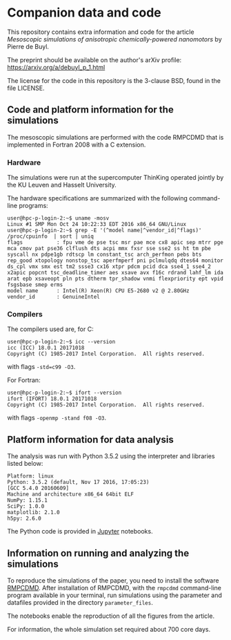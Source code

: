 # Companion data and code

This repository contains extra information and code for the article *Mesoscopic
simulations of anisotropic chemically-powered nanomotors* by Pierre de Buyl.

The preprint should be available on the author's arXiv profile:
<https://arxiv.org/a/debuyl_p_1.html>

The license for the code in this repository is the 3-clause BSD, found in the
file LICENSE.

## Code and platform information for the simulations

The mesoscopic simulations are performed with the code RMPCDMD that is
implemented in Fortran 2008 with a C extension.

### Hardware

The simulations were run at the supercomputer ThinKing operated jointly by the
KU Leuven and Hasselt University.

The hardware specifications are summarized with the following command-line
programs:

```
user@hpc-p-login-2:~$ uname -mosv
Linux #1 SMP Mon Oct 24 10:22:33 EDT 2016 x86_64 GNU/Linux
user@hpc-p-login-2:~$ grep -E '(^model name|^vendor_id|^flags)' /proc/cpuinfo  | sort | uniq
flags           : fpu vme de pse tsc msr pae mce cx8 apic sep mtrr pge mca cmov pat pse36 clflush dts acpi mmx fxsr sse sse2 ss ht tm pbe syscall nx pdpe1gb rdtscp lm constant_tsc arch_perfmon pebs bts rep_good xtopology nonstop_tsc aperfmperf pni pclmulqdq dtes64 monitor ds_cpl vmx smx est tm2 ssse3 cx16 xtpr pdcm pcid dca sse4_1 sse4_2 x2apic popcnt tsc_deadline_timer aes xsave avx f16c rdrand lahf_lm ida arat epb xsaveopt pln pts dtherm tpr_shadow vnmi flexpriority ept vpid fsgsbase smep erms
model name      : Intel(R) Xeon(R) CPU E5-2680 v2 @ 2.80GHz
vendor_id       : GenuineIntel
```

### Compilers

The compilers used are, for C:
```
user@hpc-p-login-2:~$ icc --version
icc (ICC) 18.0.1 20171018
Copyright (C) 1985-2017 Intel Corporation.  All rights reserved.
```
with flags `-std=c99 -O3`.

For Fortran:
```
user@hpc-p-login-2:~$ ifort --version
ifort (IFORT) 18.0.1 20171018
Copyright (C) 1985-2017 Intel Corporation.  All rights reserved.
```
with flags `-openmp -stand f08 -O3`.

## Platform information for data analysis

The analysis was run with Python 3.5.2 using the interpreter and libraries
listed below:
```
Platform: linux
Python: 3.5.2 (default, Nov 17 2016, 17:05:23) 
[GCC 5.4.0 20160609]
Machine and architecture x86_64 64bit ELF
NumPy: 1.15.1
SciPy: 1.0.0
matplotlib: 2.1.0
h5py: 2.6.0
```

The Python code is provided in [Jupyter](http://jupyter.org/) notebooks.

## Information on running and analyzing the simulations

To reproduce the simulations of the paper, you need to install the software
[RMPCDMD](http://lab.pdebuyl.be/rmpcdmd/). After installation of RMPCDMD, with
the `rmpcdmd` command-line program available in your terminal, run simulations
using the parameter and datafiles provided in the directory `parameter_files`.

The notebooks enable the reproduction of all the figures from the article.

For information, the whole simulation set required about 700 core days.

